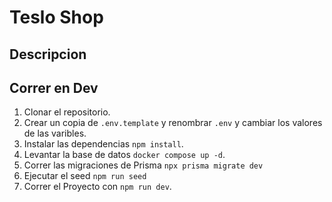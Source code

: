 # Teslo Shop

## Descripcion

## Correr en Dev

1. Clonar el repositorio.
2. Crear un copia de  ``` .env.template ``` y renombrar ``` .env ``` y cambiar los valores de las varibles.
3. Instalar las dependencias ``` npm install ```.
4. Levantar la base de datos ``` docker compose up -d ```.
5. Correr las migraciones de Prisma ``` npx prisma migrate dev ```
6. Ejecutar el seed ``` npm run seed ```
6. Correr el Proyecto con ``` npm run dev ```.